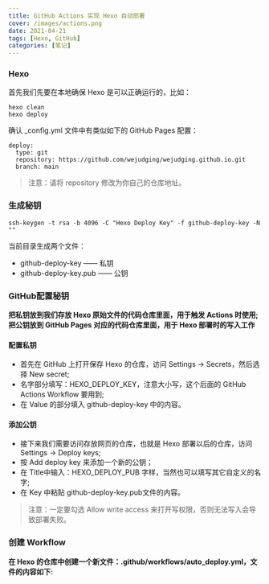 ```yaml
---
title: GitHub Actions 实现 Hexo 自动部署
cover: /images/actions.png
date: 2021-04-21
tags: [Hexo, GitHub]
categories: [笔记]
---
```


### Hexo
首先我们先要在本地确保 Hexo 是可以正确运行的，比如：

	hexo clean
	hexo deploy

确认 _config.yml 文件中有类似如下的 GitHub Pages 配置：


	deploy:
	  type: git
	  repository: https://github.com/wejudging/wejudging.github.io.git
	  branch: main

> 注意：请将 repository 修改为你自己的仓库地址。

### 生成秘钥

	ssh-keygen -t rsa -b 4096 -C "Hexo Deploy Key" -f github-deploy-key -N ""

当前目录生成两个文件：
- github-deploy-key —— 私钥
- github-deploy-key.pub —— 公钥

### GitHub配置秘钥

**把私钥放到我们存放 Hexo 原始文件的代码仓库里面，用于触发 Actions 时使用;**
**把公钥放到 GitHub Pages 对应的代码仓库里面，用于 Hexo 部署时的写入工作**

#### 配置私钥
- 首先在 GitHub 上打开保存 Hexo 的仓库，访问 Settings -> Secrets，然后选择 New secret;
- 名字部分填写：HEXO_DEPLOY_KEY，注意大小写，这个后面的 GitHub Actions Workflow 要用到;
- 在 Value 的部分填入 github-deploy-key 中的内容。

#### 添加公钥

- 接下来我们需要访问存放网页的仓库，也就是 Hexo 部署以后的仓库，访问 Settings -> Deploy keys;
- 按 Add deploy key 来添加一个新的公钥；
- 在 Title中输入：HEXO_DEPLOY_PUB 字样，当然也可以填写其它自定义的名字;
- 在 Key 中粘贴 github-deploy-key.pub文件的内容。

> 注意：一定要勾选 Allow write access 来打开写权限，否则无法写入会导致部署失败。

### 创建 Workflow
**在 Hexo 的仓库中创建一个新文件：.github/workflows/auto_deploy.yml，文件的内容如下:**








